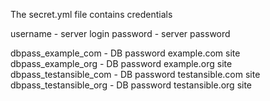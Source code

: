 The secret.yml file contains credentials

username - server login
password - server password 

dbpass_example_com - DB password example.com site
dbpass_example_org - DB password example.org site
dbpass_testansible_com - DB password testansible.com site
dbpass_testansible_org - DB password testansible.org site
